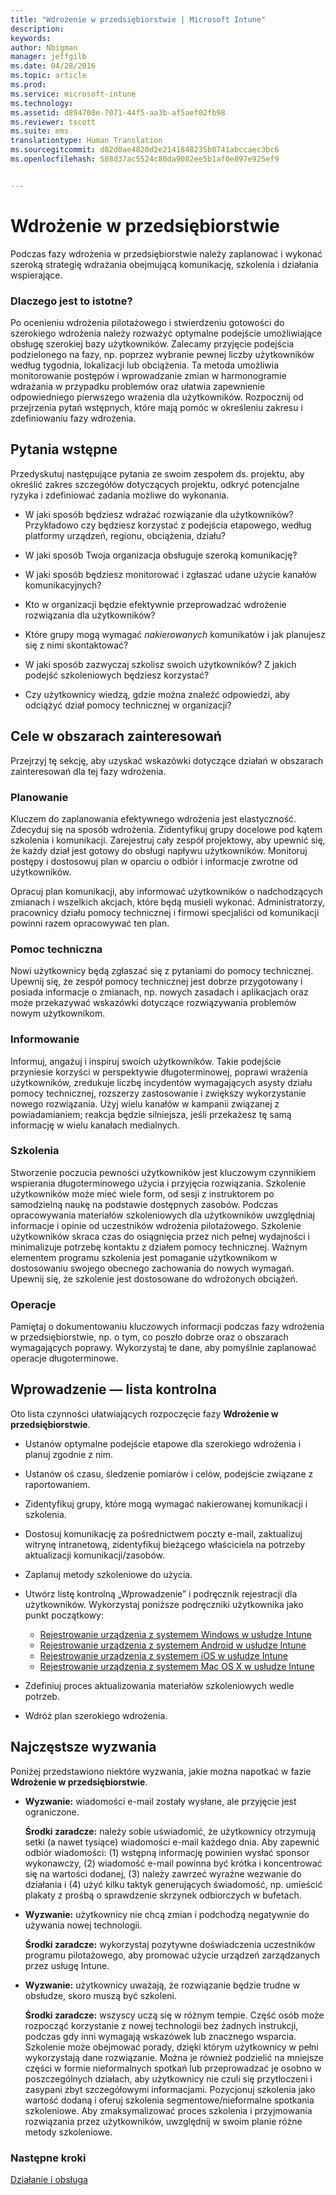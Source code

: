 ```yaml
---
title: "Wdrożenie w przedsiębiorstwie | Microsoft Intune"
description: 
keywords: 
author: Nbigman
manager: jeffgilb
ms.date: 04/28/2016
ms.topic: article
ms.prod: 
ms.service: microsoft-intune
ms.technology: 
ms.assetid: d894708e-7071-44f5-aa3b-af5aef02fb98
ms.reviewer: tscott
ms.suite: ems
translationtype: Human Translation
ms.sourcegitcommit: d82d0ae4820d2e2141848235b8741abccaec3bc6
ms.openlocfilehash: 588d37ac5524c80da9082ee5b1af0e897e925ef9


---
```


# Wdrożenie w przedsiębiorstwie
Podczas fazy wdrożenia w przedsiębiorstwie należy zaplanować i wykonać szeroką strategię wdrażania obejmującą komunikację, szkolenia i działania wspierające.

### Dlaczego jest to istotne?
Po ocenieniu wdrożenia pilotażowego i stwierdzeniu gotowości do szerokiego wdrożenia należy rozważyć optymalne podejście umożliwiające obsługę szerokiej bazy użytkowników. Zalecamy przyjęcie podejścia podzielonego na fazy, np. poprzez wybranie pewnej liczby użytkowników według tygodnia, lokalizacji lub obciążenia. Ta metoda umożliwia monitorowanie postępów i wprowadzanie zmian w harmonogramie wdrażania w przypadku problemów oraz ułatwia zapewnienie odpowiedniego pierwszego wrażenia dla użytkowników.
Rozpocznij od przejrzenia pytań wstępnych, które mają pomóc w określeniu zakresu i zdefiniowaniu fazy wdrożenia.

## Pytania wstępne
Przedyskutuj następujące pytania ze swoim zespołem ds. projektu, aby określić zakres szczegółów dotyczących projektu, odkryć potencjalne ryzyka i zdefiniować zadania możliwe do wykonania.

-   W jaki sposób będziesz wdrażać rozwiązanie dla użytkowników? Przykładowo czy będziesz korzystać z podejścia etapowego, według platformy urządzeń, regionu, obciążenia, działu?

-   W jaki sposób Twoja organizacja obsługuje szeroką komunikację?

-   W jaki sposób będziesz monitorować i zgłaszać udane użycie kanałów komunikacyjnych?

-   Kto w organizacji będzie efektywnie przeprowadzać wdrożenie rozwiązania dla użytkowników?

-   Które grupy mogą wymagać *nakierowanych* komunikatów i jak planujesz się z nimi skontaktować?

-   W jaki sposób zazwyczaj szkolisz swoich użytkowników? Z jakich podejść szkoleniowych będziesz korzystać?

-   Czy użytkownicy wiedzą, gdzie można znaleźć odpowiedzi, aby odciążyć dział pomocy technicznej w organizacji?

## Cele w obszarach zainteresowań
Przejrzyj tę sekcję, aby uzyskać wskazówki dotyczące działań w obszarach zainteresowań dla tej fazy wdrożenia.

### Planowanie
Kluczem do zaplanowania efektywnego wdrożenia jest elastyczność. Zdecyduj się na sposób wdrożenia. Zidentyfikuj grupy docelowe pod kątem szkolenia i komunikacji. Zarejestruj cały zespół projektowy, aby upewnić się, że każdy dział jest gotowy do obsługi napływu użytkowników.
Monitoruj postępy i dostosowuj plan w oparciu o odbiór i informacje zwrotne od użytkowników.

Opracuj plan komunikacji, aby informować użytkowników o nadchodzących zmianach i wszelkich akcjach, które będą musieli wykonać. Administratorzy, pracownicy działu pomocy technicznej i firmowi specjaliści od komunikacji powinni razem opracowywać ten plan.

### Pomoc techniczna
Nowi użytkownicy będą zgłaszać się z pytaniami do pomocy technicznej. Upewnij się, że zespół pomocy technicznej jest dobrze przygotowany i posiada informacje o zmianach, np. nowych zasadach i aplikacjach oraz może przekazywać wskazówki dotyczące rozwiązywania problemów nowym użytkownikom.

### Informowanie
Informuj, angażuj i inspiruj swoich użytkowników. Takie podejście przyniesie korzyści w perspektywie długoterminowej, poprawi wrażenia użytkowników, zredukuje liczbę incydentów wymagających asysty działu pomocy technicznej, rozszerzy zastosowanie i zwiększy wykorzystanie nowego rozwiązania. Użyj wielu kanałów w kampanii związanej z powiadamianiem; reakcja będzie silniejsza, jeśli przekażesz tę samą informację w wielu kanałach medialnych.

### Szkolenia
Stworzenie poczucia pewności użytkowników jest kluczowym czynnikiem wspierania długoterminowego użycia i przyjęcia rozwiązania. Szkolenie użytkowników może mieć wiele form, od sesji z instruktorem po samodzielną naukę na podstawie dostępnych zasobów. Podczas opracowywania materiałów szkoleniowych dla użytkowników uwzględniaj informacje i opinie od uczestników wdrożenia pilotażowego. Szkolenie użytkowników skraca czas do osiągnięcia przez nich pełnej wydajności i minimalizuje potrzebę kontaktu z działem pomocy technicznej. Ważnym elementem programu szkolenia jest pomaganie użytkownikom w dostosowaniu swojego obecnego zachowania do nowych wymagań. Upewnij się, że szkolenie jest dostosowane do wdrożonych obciążeń.

### Operacje
Pamiętaj o dokumentowaniu kluczowych informacji podczas fazy wdrożenia w przedsiębiorstwie, np. o tym, co poszło dobrze oraz o obszarach wymagających poprawy. Wykorzystaj te dane, aby pomyślnie zaplanować operacje długoterminowe.

## Wprowadzenie — lista kontrolna
Oto lista czynności ułatwiających rozpoczęcie fazy **Wdrożenie w przedsiębiorstwie**.

-   Ustanów optymalne podejście etapowe dla szerokiego wdrożenia i planuj zgodnie z nim.

-   Ustanów oś czasu, śledzenie pomiarów i celów, podejście związane z raportowaniem.

-   Zidentyfikuj grupy, które mogą wymagać nakierowanej komunikacji i szkolenia.

-   Dostosuj komunikację za pośrednictwem poczty e-mail, zaktualizuj witrynę intranetową, zidentyfikuj bieżącego właściciela na potrzeby aktualizacji komunikacji/zasobów.

-   Zaplanuj metody szkoleniowe do użycia.

-   Utwórz listę kontrolną „Wprowadzenie” i podręcznik rejestracji dla użytkowników.
    Wykorzystaj poniższe podręczniki użytkownika jako punkt początkowy:
    -  [Rejestrowanie urządzenia z systemem Windows w usłudze Intune](/intune/enduser/enroll-your-device-in-intune-windows)
    -  [Rejestrowanie urządzenia z systemem Android w usłudze Intune](/intune/enduser/enroll-your-device-in-intune-android)
    -  [Rejestrowanie urządzenia z systemem iOS w usłudze Intune](/intune/enduser/enroll-your-device-in-intune-ios)
    -  [Rejestrowanie urządzenia z systemem Mac OS X w usłudze Intune](/intune/enduser/enroll-your-device-in-intune-mac-os-x)

-   Zdefiniuj proces aktualizowania materiałów szkoleniowych wedle potrzeb.

-   Wdróż plan szerokiego wdrożenia.

## Najczęstsze wyzwania
Poniżej przedstawiono niektóre wyzwania, jakie można napotkać w fazie **Wdrożenie w przedsiębiorstwie**.

-   **Wyzwanie:** wiadomości e-mail zostały wysłane, ale przyjęcie jest ograniczone.

    **Środki zaradcze:** należy sobie uświadomić, że użytkownicy otrzymują setki (a nawet tysiące) wiadomości e-mail każdego dnia. Aby zapewnić odbiór wiadomości: (1) wstępną informację powinien wysłać sponsor wykonawczy, (2) wiadomość e-mail powinna być krótka i koncentrować się na wartości dodanej, (3) należy zawrzeć wyraźne wezwanie do działania i (4) użyć kilku taktyk generujących świadomość, np. umieścić plakaty z prośbą o sprawdzenie skrzynek odbiorczych w bufetach.

-   **Wyzwanie:** użytkownicy nie chcą zmian i podchodzą negatywnie do używania nowej technologii.

    **Środki zaradcze:** wykorzystaj pozytywne doświadczenia uczestników programu pilotażowego, aby promować użycie urządzeń zarządzanych przez usługę Intune.

-   **Wyzwanie:** użytkownicy uważają, że rozwiązanie będzie trudne w obsłudze, skoro muszą być szkoleni.

    **Środki zaradcze:** wszyscy uczą się w różnym tempie. Część osób może rozpocząć korzystanie z nowej technologii bez żadnych instrukcji, podczas gdy inni wymagają wskazówek lub znacznego wsparcia. Szkolenie może obejmować porady, dzięki którym użytkownicy w pełni wykorzystają dane rozwiązanie. Można je również podzielić na mniejsze części w formie nieformalnych spotkań lub przeprowadzać je osobno w poszczególnych działach, aby użytkownicy nie czuli się przytłoczeni i zasypani zbyt szczegółowymi informacjami. Pozycjonuj szkolenia jako wartość dodaną i oferuj szkolenia segmentowe/nieformalne spotkania szkoleniowe. Aby zmaksymalizować proces szkolenia i przyjmowania rozwiązania przez użytkowników, uwzględnij w swoim planie różne metody szkoleniowe.

### Następne kroki
[Działanie i obsługa](operations-and-maintenance.md)



<!--HONumber=Jun16_HO4-->



